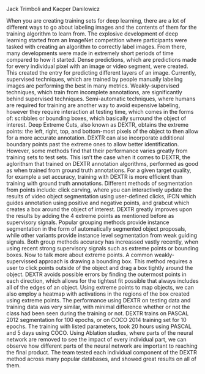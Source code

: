 Jack Trimboli and Kacper Danilowicz

When you are creating training sets for deep learning, there are a lot of different ways to go about labeling images and the contents of them for the training algorithm to learn from. The explosive development of deep learning started from an ImageNet competition where participants were tasked with creating an algorithm to correctly label images. From there, many developments were made in extremely short periods of time compared to how it started. Dense predictions, which are predictions made for every individual pixel with an image or video segment, were created. This created the entry for predicting different layers of an image. Currently, supervised techniques, which are trained by people manually labeling images are performing the best in many metrics. Weakly-supervised techniques, which train from incomplete annotations, are significantly behind supervised techniques. Semi-automatic techniques, where humans are required for training are another way to avoid expensive labeling, however they require interaction at testing time, which comes in the forms of: scribbles or bounding boxes, which basically surround the object of interest. Deep Extreme Cuts, also known as DEXTR, obtains the extreme points: the left, right, top, and bottom-most pixels of the object to then allow for a more accurate annotation. DEXTR can also incorporate additional boundary points past the extreme ones to allow better identification. However, some methods find that their performance varies greatly from training sets to test sets. This isn’t the case when it comes to DEXTR, the aglorithsm that trained on DEXTR annotation algorithms, performed as good as when trained from ground truth annotations. For a given target quality, for example a set accuracy, training with DEXTR is more efficient than training with ground truth annotations. Different methods of segmentation from points include: click carving, where you can interactively update the results of video object segmentation using user-defined clicks, iFCN which guides annotation using positive and negative points, and grabcut which creates a box around the object of interest. DEXTR greatly improves upon the results by adding the 4 extreme points as mentioned before as supervisory signals. Popular grouping methods provide instance segmentation in the form of automatically segmented object proposals, while other variants provide instance level segmentation from weak guiding signals. Both group methods accuracy has increassed vastly recently, when using recent strong supervisory signals such as extreme points or bounding boxes. Now to talk more about extreme points. A common weakly-supervissed approach is drawing a bounding box. This method requires a user to click points outside of the object and drag a box tightly around the object. DEXTR avoids possible errors by finding the outermost points in each direction, which allows for the tightest fit possible that always includes all of the edges of an object. Using extreme points to map objects, we can also employ a heatmap with activations in the regions of the box created using extreme points. The performance using DEXTR on testing data and training data was very similar, with minimal difference whether or not the class had been seen during the training or not. DEXTR trains on PASCAL 2012 segmentation for 100 epochs, or on COCO 2014 training set for 10 epochs. The training with listed parameters, took 20 hours using PASCAL and 5 days using COCO. Using Ablation studies, where parts of the neural network are removed to see the impact of every individual part, we can observe how different parts of the neural network are important to reaching the final product. The team tested each individual component of the DEXTR method across many popular databases, and showed great results on all of them.

